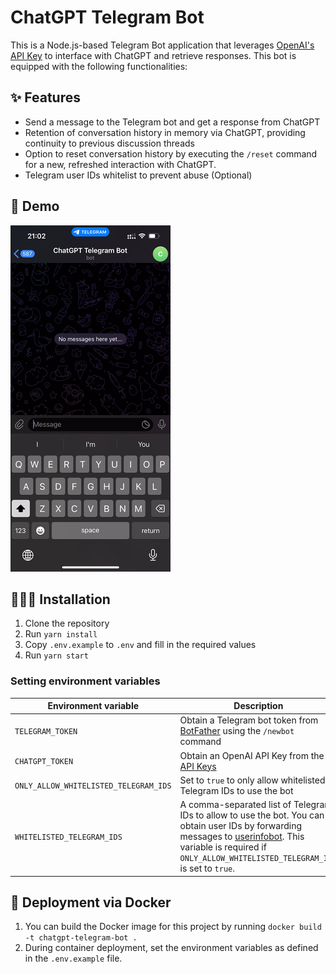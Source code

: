 # ChatGPT Telegram Bot

This is a Node.js-based Telegram Bot application that leverages [OpenAI's API Key](https://platform.openai.com/account/api-keys) to interface with ChatGPT and retrieve responses. This bot is equipped with the following functionalities:


## ✨ Features
- Send a message to the Telegram bot and get a response from ChatGPT
- Retention of conversation history in memory via ChatGPT, providing continuity to previous discussion threads
- Option to reset conversation history by executing the `/reset` command for a new, refreshed interaction with ChatGPT.
- Telegram user IDs whitelist to prevent abuse (Optional)

## 👀 Demo
![demo](./demo.gif)

## 🧑🏻‍💻 Installation

1. Clone the repository
2. Run `yarn install`
3. Copy `.env.example` to `.env` and fill in the required values
4. Run `yarn start`

### Setting environment variables
| Environment variable  | Description |
| ------------- | ------------- |
| `TELEGRAM_TOKEN`  | Obtain a Telegram bot token from [BotFather](https://t.me/BotFather) using the `/newbot` command  |
| `CHATGPT_TOKEN`  | Obtain an OpenAI API Key from the [API Keys](https://platform.openai.com/account/api-keys) |
| `ONLY_ALLOW_WHITELISTED_TELEGRAM_IDS` | Set to `true` to only allow whitelisted Telegram IDs to use the bot |
| `WHITELISTED_TELEGRAM_IDS` | A comma-separated list of Telegram IDs to allow to use the bot. You can obtain user IDs by forwarding messages to [userinfobot](https://t.me/userinfobot). This variable is required if `ONLY_ALLOW_WHITELISTED_TELEGRAM_IDS` is set to `true`. |

## 🐳 Deployment via Docker

1. You can build the Docker image for this project by running `docker build -t chatgpt-telegram-bot .`
2. During container deployment, set the environment variables as defined in the `.env.example` file.
